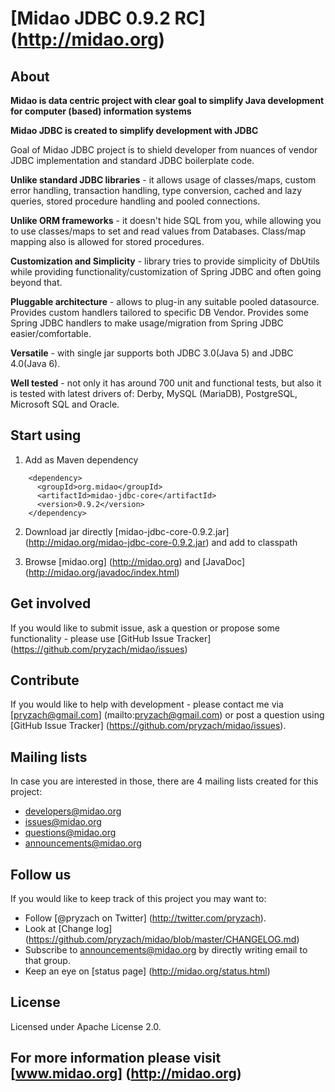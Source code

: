 # [Midao JDBC 0.9.2 RC] (http://midao.org)

## About

**Midao is data centric project with clear goal to simplify Java development for computer (based) information systems**

**Midao JDBC is created to simplify development with JDBC**

Goal of Midao JDBC project is to shield developer from nuances of vendor JDBC implementation and standard JDBC boilerplate code.

**Unlike standard JDBC libraries** - it allows usage of classes/maps, custom error handling, transaction handling, type conversion, cached and lazy queries, stored procedure handling and pooled connections.

**Unlike ORM frameworks** - it doesn't hide SQL from you, while allowing you to use classes/maps to set and read values from Databases. Class/map mapping also is allowed for stored procedures.

**Customization and Simplicity** - library tries to provide simplicity of DbUtils while providing functionality/customization of Spring JDBC and often going beyond that.

**Pluggable architecture** - allows to plug-in any suitable pooled datasource. Provides custom handlers tailored to specific DB Vendor. Provides some Spring JDBC handlers to make usage/migration from Spring JDBC easier/comfortable.

**Versatile** - with single jar supports both JDBC 3.0(Java 5) and JDBC 4.0(Java 6).

**Well tested** - not only it has around 700 unit and functional tests, but also it is tested with latest drivers of: Derby, MySQL (MariaDB), PostgreSQL, Microsoft SQL and Oracle.

## Start using

1. Add as Maven dependency

```
    <dependency>
      <groupId>org.midao</groupId>
      <artifactId>midao-jdbc-core</artifactId>
      <version>0.9.2</version>
    </dependency> 
```

2. Download jar directly [midao-jdbc-core-0.9.2.jar] (http://midao.org/midao-jdbc-core-0.9.2.jar) and add to classpath

3. Browse [midao.org] (http://midao.org) and [JavaDoc] (http://midao.org/javadoc/index.html)

## Get involved

If you would like to submit issue, ask a question or propose some functionality - please use [GitHub Issue Tracker] (https://github.com/pryzach/midao/issues)

## Contribute

If you would like to help with development - please contact me via [pryzach@gmail.com] (mailto:pryzach@gmail.com) or post a question using [GitHub Issue Tracker] (https://github.com/pryzach/midao/issues).

## Mailing lists

In case you are interested in those, there are 4 mailing lists created for this project:

 * developers@midao.org
 * issues@midao.org
 * questions@midao.org
 * announcements@midao.org

## Follow us

If you would like to keep track of this project you may want to:

 * Follow [@pryzach on Twitter] (http://twitter.com/pryzach).
 * Look at [Change log] (https://github.com/pryzach/midao/blob/master/CHANGELOG.md)
 * Subscribe to announcements@midao.org by directly writing email to that group.
 * Keep an eye on [status page] (http://midao.org/status.html)

## License

Licensed under Apache License 2.0.

## For more information please visit [www.midao.org] (http://midao.org)